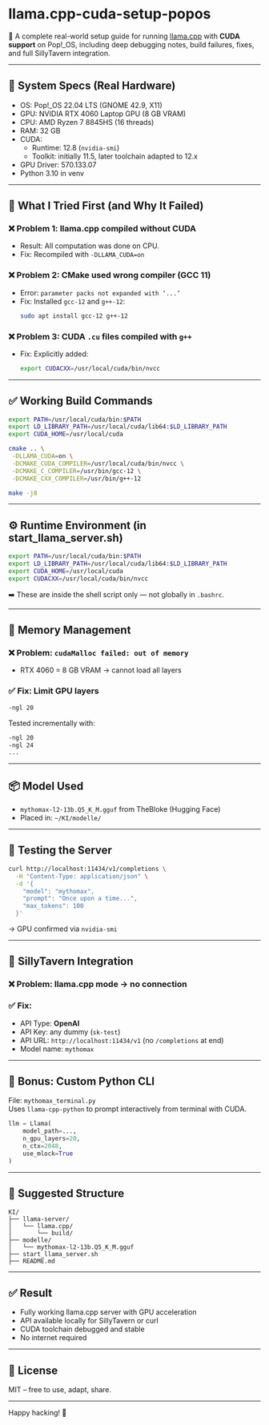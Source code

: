 # llama.cpp-cuda-setup-popos

🧠 A complete real-world setup guide for running [llama.cpp](https://github.com/ggerganov/llama.cpp) with **CUDA support** on Pop!_OS, including deep debugging notes, build failures, fixes, and full SillyTavern integration.

---

## 🔧 System Specs (Real Hardware)

- OS: Pop!_OS 22.04 LTS (GNOME 42.9, X11)
- GPU: NVIDIA RTX 4060 Laptop GPU (8 GB VRAM)
- CPU: AMD Ryzen 7 8845HS (16 threads)
- RAM: 32 GB
- CUDA:
  - Runtime: 12.8 (`nvidia-smi`)
  - Toolkit: initially 11.5, later toolchain adapted to 12.x
- GPU Driver: 570.133.07
- Python 3.10 in venv

---

## 🧱 What I Tried First (and Why It Failed)

### ❌ Problem 1: llama.cpp compiled without CUDA

- Result: All computation was done on CPU.
- Fix: Recompiled with `-DLLAMA_CUDA=on`

### ❌ Problem 2: CMake used wrong compiler (GCC 11)

- Error: `parameter packs not expanded with ‘...’`
- Fix: Installed `gcc-12` and `g++-12`:
  ```bash
  sudo apt install gcc-12 g++-12
  ```

### ❌ Problem 3: CUDA `.cu` files compiled with `g++`

- Fix: Explicitly added:
  ```bash
  export CUDACXX=/usr/local/cuda/bin/nvcc
  ```

---

## ✅ Working Build Commands

```bash
export PATH=/usr/local/cuda/bin:$PATH
export LD_LIBRARY_PATH=/usr/local/cuda/lib64:$LD_LIBRARY_PATH
export CUDA_HOME=/usr/local/cuda

cmake .. \
 -DLLAMA_CUDA=on \
 -DCMAKE_CUDA_COMPILER=/usr/local/cuda/bin/nvcc \
 -DCMAKE_C_COMPILER=/usr/bin/gcc-12 \
 -DCMAKE_CXX_COMPILER=/usr/bin/g++-12

make -j8
```

---

## ⚙️ Runtime Environment (in start_llama_server.sh)

```bash
export PATH=/usr/local/cuda/bin:$PATH
export LD_LIBRARY_PATH=/usr/local/cuda/lib64:$LD_LIBRARY_PATH
export CUDA_HOME=/usr/local/cuda
export CUDACXX=/usr/local/cuda/bin/nvcc
```

➡️ These are inside the shell script only — not globally in `.bashrc`.

---

## 🧠 Memory Management

### ❌ Problem: `cudaMalloc failed: out of memory`

- RTX 4060 = 8 GB VRAM → cannot load all layers

### ✅ Fix: Limit GPU layers

```bash
-ngl 20
```

Tested incrementally with:
```bash
-ngl 20
-ngl 24
...
```

---

## 📦 Model Used

- `mythomax-l2-13b.Q5_K_M.gguf` from TheBloke (Hugging Face)
- Placed in: `~/KI/modelle/`

---

## 🧪 Testing the Server

```bash
curl http://localhost:11434/v1/completions \
  -H "Content-Type: application/json" \
  -d '{
    "model": "mythomax",
    "prompt": "Once upon a time...",
    "max_tokens": 100
  }'
```

→ GPU confirmed via `nvidia-smi`

---

## 💬 SillyTavern Integration

### ❌ Problem: llama.cpp mode → no connection

### ✅ Fix:
- API Type: **OpenAI**
- API Key: any dummy (`sk-test`)
- API URL: `http://localhost:11434/v1` (no `/completions` at end)
- Model name: `mythomax`

---

## 🧞 Bonus: Custom Python CLI

File: `mythomax_terminal.py`  
Uses `llama-cpp-python` to prompt interactively from terminal with CUDA.

```python
llm = Llama(
    model_path=...,
    n_gpu_layers=20,
    n_ctx=2048,
    use_mlock=True
)
```

---

## 📁 Suggested Structure

```
KI/
├── llama-server/
│   └── llama.cpp/
│       └── build/
├── modelle/
│   └── mythomax-l2-13b.Q5_K_M.gguf
├── start_llama_server.sh
├── README.md
```

---

## ✅ Result

- Fully working llama.cpp server with GPU acceleration
- API available locally for SillyTavern or curl
- CUDA toolchain debugged and stable
- No internet required

---

## 📜 License

MIT – free to use, adapt, share.

---

Happy hacking! 🧠
